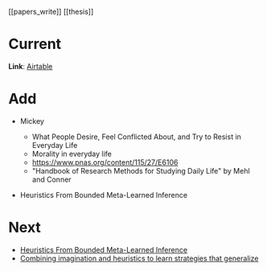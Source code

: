 [[papers_write]]
[[thesis]]

# Current
**Link**: [Airtable](https://airtable.com/tblCrvhS7vx2NE7wR/viwlro8UkqyJkLeHP?blocks=hide)

# Add
- Mickey
	- What People Desire, Feel Conflicted About, and Try to Resist in Everyday Life
	- Morality in everyday life
	- https://www.pnas.org/content/115/27/E6106
	- "Handbook of Research Methods for Studying Daily Life" by Mehl and Conner

- Heuristics From Bounded Meta-Learned Inference

# Next
- [Heuristics From Bounded Meta-Learned Inference](https://airtable.com/tblCrvhS7vx2NE7wR/viwRHGNb7kjnTbeO8/recrQETtFs9RFbAZb?blocks=hide)
- [Combining imagination and heuristics to learn strategies that generalize](chrome-extension://bomfdkbfpdhijjbeoicnfhjbdhncfhig/view.html?mp=XhzEJBba)